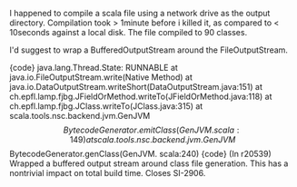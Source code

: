 I happened to compile a scala file using a network drive as the output directory. Compilation took > 1minute before i killed it, as compared to < 10seconds against a local disk. The file compiled to 90 classes.

I'd suggest to wrap a BufferedOutputStream around the FileOutputStream.

{code}
   java.lang.Thread.State: RUNNABLE
        at java.io.FileOutputStream.write(Native Method)
        at java.io.DataOutputStream.writeShort(DataOutputStream.java:151)
        at ch.epfl.lamp.fjbg.JFieldOrMethod.writeTo(JFieldOrMethod.java:118)
        at ch.epfl.lamp.fjbg.JClass.writeTo(JClass.java:315)
        at scala.tools.nsc.backend.jvm.GenJVM$$BytecodeGenerator.emitClass(GenJVM
.scala:149)
        at scala.tools.nsc.backend.jvm.GenJVM$$BytecodeGenerator.genClass(GenJVM.
scala:240)
{code}
(In r20539) Wrapped a buffered output stream around class file generation.
This has a nontrivial impact on total build time.  Closes SI-2906.
